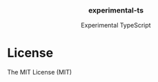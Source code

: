 <h3 align="center">
  experimental-ts
</h3>

<p align="center">
Experimental TypeScript
</p>

# License

The MIT License (MIT)
